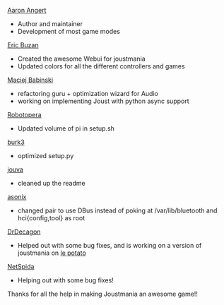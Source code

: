 [Aaron Angert](https://github.com/adangert)
* Author and maintainer
* Development of most game modes

[Eric Buzan](https://github.com/ericbuzan)
* Created the awesome Webui for joustmania
* Updated colors for all the different controllers and games

[Maciej Babinski](https://github.com/mbabinski-at-google)
* refactoring guru + optimization wizard for Audio
* working on implementing Joust with python async support

[Robotopera](https://github.com/Robotopera)
* Updated volume of pi in setup.sh

[burk3](https://github.com/burk3)
* optimized setup.py

[jouva](https://github.com/jouva)
* cleaned up the readme

[asonix](https://github.com/asonix)
* changed pair to use DBus instead of poking at /var/lib/bluetooth and hci{config,tool} as root

[DrDecagon](https://github.com/DrDecagon)
* Helped out with some bug fixes, and is working on a version of joustmania on [le potato](https://libre.computer/products/aml-s905x-cc/)

[NetSpida](https://github.com/NetSpida)
* Helping out with some bug fixes!


Thanks for all the help in making Joustmania an awesome game!!
